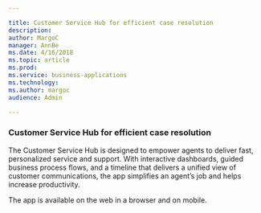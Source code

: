 ```yaml
---

title: Customer Service Hub for efficient case resolution
description: 
author: MargoC
manager: AnnBe
ms.date: 4/16/2018
ms.topic: article
ms.prod: 
ms.service: business-applications
ms.technology: 
ms.author: margoc
audience: Admin

---
```

### Customer Service Hub for efficient case resolution



The Customer Service Hub is designed to empower agents to deliver fast,
personalized service and support. With interactive dashboards, guided business
process flows, and a timeline that delivers a unified view of customer
communications, the app simplifies an agent’s job and helps increase
productivity.

The app is available on the web in a browser and on mobile.
